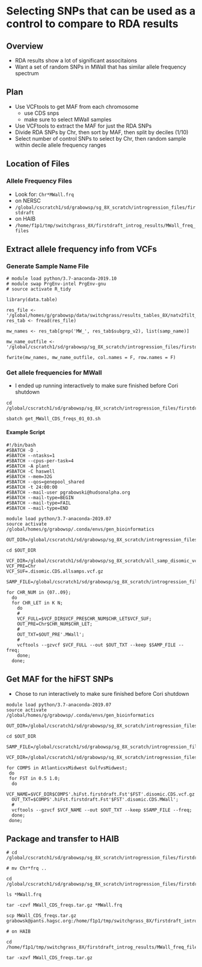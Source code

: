 # Selecting SNPs that can be used as a control to compare to RDA results

## Overview
* RDA results show a lot of significant associtaions
* Want a set of random SNPs in MWall that has similar allele frequency spectrum

## Plan
* Use VCFtools to get MAF from each chromosome
  * use CDS snps
  * make sure to select MWall samples
* Use VCFtools to extract the MAF for just the RDA SNPs
* Divide RDA SNPs by Chr, then sort by MAF, then split by deciles (1/10)
* Select number of control SNPs to select by Chr, then random sample within decile allele frequency ranges

## Location of Files
### Allele Frequency Files
* Look for: `Chr*MWall.frq`
* on NERSC
 * `/global/cscratch1/sd/grabowsp/sg_8X_scratch/introgression_files/firstdraft`
* on HAIB
 * `/home/f1p1/tmp/switchgrass_8X/firstdraft_introg_results/MWall_freq_files`

## Extract allele frequency info from VCFs
### Generate Sample Name File
```
# module load python/3.7-anaconda-2019.10
# module swap PrgEnv-intel PrgEnv-gnu
# source activate R_tidy

library(data.table)

res_file <- '/global/homes/g/grabowsp/data/switchgrass/results_tables_8X/natv2filt_res_tab_v4.1.txt'
res_tab <- fread(res_file)

mw_names <- res_tab[grep('MW_', res_tab$subgrp_v2), list(samp_name)]

mw_name_outfile <- '/global/cscratch1/sd/grabowsp/sg_8X_scratch/introgression_files/firstdraft/MWall_sampnames.txt'

fwrite(mw_names, mw_name_outfile, col.names = F, row.names = F)
```
### Get allele frequencies for MWall
* I ended up running interactively to make sure finished before Cori shutdown
```
cd /global/cscratch1/sd/grabowsp/sg_8X_scratch/introgression_files/firstdraft/

sbatch get_MWall_CDS_freqs_01_03.sh
```
#### Example Script
```
#!/bin/bash
#SBATCH -D .
#SBATCH --ntasks=1
#SBATCH --cpus-per-task=4
#SBATCH -A plant
#SBATCH -C haswell
#SBATCH --mem=32G
#SBATCH --qos=genepool_shared
#SBATCH -t 24:00:00
#SBATCH --mail-user pgrabowski@hudsonalpha.org
#SBATCH --mail-type=BEGIN
#SBATCH --mail-type=FAIL
#SBATCH --mail-type=END

module load python/3.7-anaconda-2019.07
source activate /global/homes/g/grabowsp/.conda/envs/gen_bioinformatics

OUT_DIR=/global/cscratch1/sd/grabowsp/sg_8X_scratch/introgression_files/firstdraft/

cd $OUT_DIR

VCF_DIR=/global/cscratch1/sd/grabowsp/sg_8X_scratch/all_samp_disomic_vcfs/
VCF_PRE=Chr
VCF_SUF=.disomic.CDS.allsamps.vcf.gz

SAMP_FILE=/global/cscratch1/sd/grabowsp/sg_8X_scratch/introgression_files/firstdraft/MWall_sampnames.txt

for CHR_NUM in {07..09};
  do
  for CHR_LET in K N;
    do
    #
    VCF_FULL=$VCF_DIR$VCF_PRE$CHR_NUM$CHR_LET$VCF_SUF;
    OUT_PRE=Chr$CHR_NUM$CHR_LET;
    #
    OUT_TXT=$OUT_PRE'.MWall';
    #
    vcftools --gzvcf $VCF_FULL --out $OUT_TXT --keep $SAMP_FILE --freq;
    done;
  done;

```

## Get MAF for the hiFST SNPs
* Chose to run interactively to make sure finished before Cori shutdown
```
module load python/3.7-anaconda-2019.07
source activate /global/homes/g/grabowsp/.conda/envs/gen_bioinformatics

OUT_DIR=/global/cscratch1/sd/grabowsp/sg_8X_scratch/introgression_files/firstdraft/

cd $OUT_DIR

SAMP_FILE=/global/cscratch1/sd/grabowsp/sg_8X_scratch/introgression_files/firstdraft/MWall_sampnames.txt

VCF_DIR=/global/cscratch1/sd/grabowsp/sg_8X_scratch/introgression_files/firstdraft/vcf_files/

for COMPS in AtlanticvsMidwest GulfvsMidwest;
 do
 for FST in 0.5 1.0;
  do
  VCF_NAME=$VCF_DIR$COMPS'.hiFst.firstdraft.Fst'$FST'.disomic.CDS.vcf.gz';
  OUT_TXT=$COMPS'.hiFst.firstdraft.Fst'$FST'.disomic.CDS.MWall';
  #
  vcftools --gzvcf $VCF_NAME --out $OUT_TXT --keep $SAMP_FILE --freq;
  done;
 done;

```

## Package and transfer to HAIB
```
# cd /global/cscratch1/sd/grabowsp/sg_8X_scratch/introgression_files/firstdraft/vcf_files

# mv Chr*frq ..

cd /global/cscratch1/sd/grabowsp/sg_8X_scratch/introgression_files/firstdraft/

ls *MWall.frq

tar -czvf MWall_CDS_freqs.tar.gz *MWall.frq

scp MWall_CDS_freqs.tar.gz grabowsk@pants.hagsc.org:/home/f1p1/tmp/switchgrass_8X/firstdraft_introg_results/MWall_freq_files

# on HAIB

cd /home/f1p1/tmp/switchgrass_8X/firstdraft_introg_results/MWall_freq_files

tar -xzvf MWall_CDS_freqs.tar.gz
```





